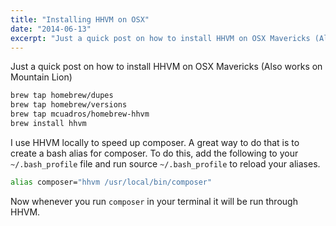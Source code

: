 ```yaml
---
title: "Installing HHVM on OSX"
date: "2014-06-13"
excerpt: "Just a quick post on how to install HHVM on OSX Mavericks (Also works on Mountain Lion). I use HHVM locally to speed up composer. A great way to do that is to create a bash alias for composer."
---
```


Just a quick post on how to install HHVM on OSX Mavericks (Also works on Mountain Lion)

```sh
brew tap homebrew/dupes
brew tap homebrew/versions
brew tap mcuadros/homebrew-hhvm
brew install hhvm
```

I use HHVM locally to speed up composer. A great way to do that is to create a bash alias for composer. To do this, add the following to your `~/.bash_profile` file and run source `~/.bash_profile` to reload your aliases.

```sh
alias composer="hhvm /usr/local/bin/composer"
```

Now whenever you run `composer` in your terminal it will be run through HHVM.
